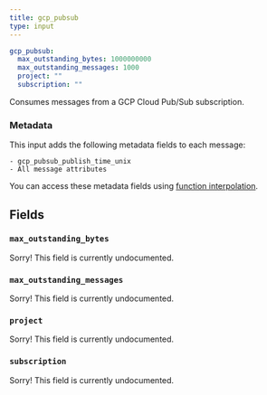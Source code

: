 ```yaml
---
title: gcp_pubsub
type: input
---
```


```yaml
gcp_pubsub:
  max_outstanding_bytes: 1000000000
  max_outstanding_messages: 1000
  project: ""
  subscription: ""
```

Consumes messages from a GCP Cloud Pub/Sub subscription.

### Metadata

This input adds the following metadata fields to each message:

``` text
- gcp_pubsub_publish_time_unix
- All message attributes
```

You can access these metadata fields using
[function interpolation](../config_interpolation.md#metadata).

## Fields

### `max_outstanding_bytes`

Sorry! This field is currently undocumented.

### `max_outstanding_messages`

Sorry! This field is currently undocumented.

### `project`

Sorry! This field is currently undocumented.

### `subscription`

Sorry! This field is currently undocumented.

